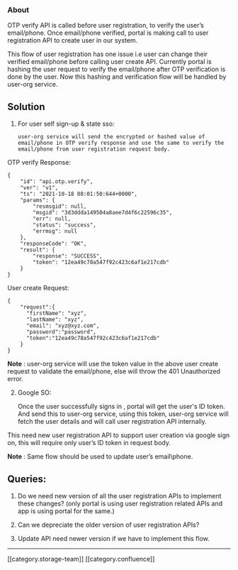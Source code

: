 
### About
OTP verify API is called before user registration, to verify the user’s email/phone. Once email/phone verified, portal is making call to user registration API to create user in our system.

This flow of user registration has one issue i.e user can change their verified email/phone before calling user create API. Currently portal is hashing the user request to verify the email/phone after OTP verification is done by the user. Now this hashing and verification flow will be handled by user-org service.


## Solution

1. For user self sign-up & state sso:



       user-org service will send the encrypted or hashed value of email/phone in OTP verify response and use the same to verify the email/phone from user registration request body.

OTP verify Response:


```
{
    "id": "api.otp.verify",
    "ver": "v1",
    "ts": "2021-10-18 08:01:50:644+0000",
    "params": {
        "resmsgid": null,
        "msgid": "3d3ddda149504a8aee7d4f6c22596c35",
        "err": null,
        "status": "success",
        "errmsg": null
    },
    "responseCode": "OK",
    "result": {
        "response": "SUCCESS",
        "token": "12ea49c78a547f92c423c6af1e217cdb"
    }
}
```
User create Request:




```
{
    "request":{                 
      "firstName": "xyz",
      "lastName": "xyz",
      "email": "xyz@xyz.com",
      "password":"password",
      "token":"12ea49c78a547f92c423c6af1e217cdb"
    }
}
```
 **Note** : user-org service will use the token value in the above user create request to validate the email/phone, else will throw the 401 Unauthorized error.

2. Google SO:

     Once the user successfully signs in , portal will get the user's ID token. And send this to user-org service, using this token, user-org service will fetch the user details and will call user registration API internally.

This need new user registration API to support user creation via google sign on, this will require only user’s ID token in request body.



 **Note** : Same flow should be used to update user’s email\phone.




## Queries:

1. Do we need new version of all the user registration APIs to implement these changes? (only portal is using user registration related APIs and app is using portal for the same.)


1. Can we depreciate the older version of user registration APIs? 


1. Update API need newer version if we have to implement this flow.







*****

[[category.storage-team]] 
[[category.confluence]] 
